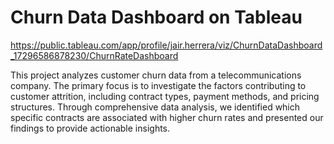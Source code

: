 # Churn Data Dashboard on Tableau
https://public.tableau.com/app/profile/jair.herrera/viz/ChurnDataDashboard_17296586878230/ChurnRateDashboard

This project analyzes customer churn data from a telecommunications company. The primary focus is to investigate the factors contributing to customer attrition, including contract types, payment methods, and pricing structures. Through comprehensive data analysis, we identified which specific contracts are associated with higher churn rates and presented our findings to provide actionable insights.
